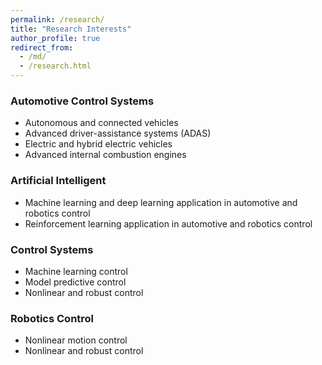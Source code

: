 ```yaml
---
permalink: /research/
title: "Research Interests"
author_profile: true
redirect_from: 
  - /md/
  - /research.html
---
```



### Automotive Control Systems
* Autonomous and connected vehicles
* Advanced driver-assistance systems (ADAS)
* Electric and hybrid electric vehicles
* Advanced internal combustion engines

### Artificial Intelligent
* Machine learning and deep learning application in automotive and robotics control
* Reinforcement learning application in automotive and robotics control 

### Control Systems
* Machine learning control
* Model predictive control
* Nonlinear and robust control

### Robotics Control
* Nonlinear motion control 
* Nonlinear and robust control 

